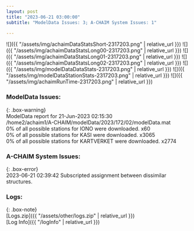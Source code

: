 ```yaml
---
layout: post
title: "2023-06-21 03:00:00"
subtitle: "ModelData Issues: 3; A-CHAIM System Issues: 1"

---
```


![]({{ "/assets/img/achaimDataStatsShort-2317203.png" | relative_url }})
![]({{ "/assets/img/achaimDataStatsLong00-2317203.png" | relative_url }})
![]({{ "/assets/img/achaimDataStatsLong01-2317203.png" | relative_url }})
![]({{ "/assets/img/achaimDataStatsLong02-2317203.png" | relative_url }})
![]({{ "/assets/img/modelDataDataStats-2317203.png" | relative_url }})
![]({{ "/assets/img/modelDataStationStats-2317203.png" | relative_url }})
![]({{ "/assets/img/achaimRunTime-2317203.png" | relative_url }})


### ModelData Issues:  
  
{: .box-warning}  
 ModelData report for 21-Jun-2023 02:15:30   
 /home2/achaim1/A-CHAIM/modelData/2023/172/02/modelData.mat   
 0% of all possible stations for IONO were downloaded. x60   
 0% of all possible stations for KASI were downloaded. x3065   
 0% of all possible stations for KARTVERKET were downloaded. x2774   
  
### A-CHAIM System Issues:  
  
{: .box-error}  
2023-06-21 02:39:42 Subscripted assignment between dissimilar structures.  

### Logs:  
  
{: .box-note}  
[Logs.zip]({{ "/assets/other/logs.zip" | relative_url }})  
[Log Info]({{ "/logInfo" | relative_url }})  
